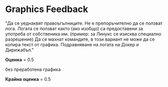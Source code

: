 
# Graphics Feedback #
"Да се уеднаквят правоъгълниците.
Не е препоръчително да се ползват лога. Логата се ползват както (ако изобщо) са предоставени за употреба от собственика им. (пример: за Линукс се изисква специално разрешение)
Да се махнат командите, в този вариант не може да се копира текст от графика.
Подравняване на логата на Докер и Дирижабъл."

**Оценка** = 0.5

без преработена графика 

**Крайна оценка** = 0.5
